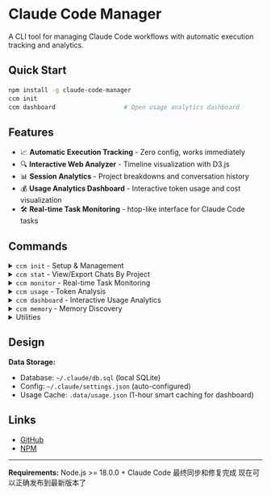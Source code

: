 # Claude Code Manager

A CLI tool for managing Claude Code workflows with automatic execution tracking and analytics.

## Quick Start

```bash
npm install -g claude-code-manager
ccm init
ccm dashboard                   # Open usage analytics dashboard
```

## Features

- 📈 **Automatic Execution Tracking** - Zero config, works immediately
- 🔍 **Interactive Web Analyzer** - Timeline visualization with D3.js
- 📊 **Session Analytics** - Project breakdowns and conversation history
- 💰 **Usage Analytics Dashboard** - Interactive token usage and cost visualization
- 🛠️ **Real-time Task Monitoring** - htop-like interface for Claude Code tasks

## Commands

<details>
<summary><code>ccm init</code> - Setup & Management</summary>

Initialize and manage tracking system.

```bash
ccm init                   # Set up tracking
ccm init --check           # Verify setup
ccm init --force           # Force reinitialize
```

</details>

<details>
<summary><code>ccm stat</code> - View/Export Chats By Project</summary>

View session statistics and export data.

**Options:**
- `--analyzer` - Open web-based analyzer
- `--output-path <path>` - Export data (JSON/Markdown)
- `--current` - Current project only
- `--with-ai` - Include AI responses

```bash
ccm stat --analyzer        # Interactive web analyzer
ccm stat --output-path     # Export data
```

![`ccm stat --analyzer`](assets/ccm-stat-analyzer-demo.png)


```bash
ccm stat --current
```

![`ccm stat --current`](assets/ccm-current-user-messages.png)

</details>

<details>
<summary><code>ccm monitor</code> - Real-time Task Monitoring</summary>

htop-like interface for Claude Code tasks with hierarchical view.

```bash
ccm monitor
```

**Controls:**
- `Tab` - Filter tasks (all/pending/active/completed)
- `Space` - Expand/collapse tree nodes
- `Enter` - Show task details
- `A` - Active tasks only
- `Q` - Quit

**Tree Structure:** Project → Session → Agent → Task

![`ccm monitor`](assets/ccm-monitor-demo.png)

</details>

<details>
<summary><code>ccm usage</code> - Token Analysis</summary>

Analyze Claude Code token usage and costs.

```bash
ccm usage daily            # Daily usage report
ccm usage monthly          # Monthly aggregated report
ccm usage blocks --live    # Real-time dashboard
```

**Options:**
- `--since <date>` - Start date filter (YYYYMMDD)
- `--until <date>` - End date filter (YYYYMMDD)
- `--breakdown` - Show per-model costs
- `--json` - JSON output

**💡 Tip:** Use `ccm dashboard` for interactive visualization of usage data with charts and analytics.

</details>

<details>
<summary><code>ccm dashboard</code> - Interactive Usage Analytics</summary>

Interactive web-based dashboard for Claude Code token usage and cost visualization with smart data management.

```bash
ccm dashboard                    # Open interactive dashboard
ccm dashboard --refresh          # Force refresh data before opening
ccm dashboard --export data.json # Export processed data
```

**Key Features:**
- 📊 **Smart Data Management** - Auto-fetches fresh usage data (1-hour cache)
- 📈 **Multiple Chart Types** - Daily trends, token breakdowns, model statistics
- 🎯 **Interactive Visualizations** - D3.js charts with zoom, filter, and hover details
- 📤 **Export Options** - JSON and CSV formats for further analysis

**Dashboard Tabs:**
- **Overview** - Daily cost/token summary with area charts
- **Cost Trends** - Time series analysis with period filtering
- **Token Analysis** - Pie charts, stacked bars, and efficiency metrics
- **Models** - Model usage statistics and cost breakdowns
- **Export** - Data export and print functionality

**Options:**
- `--export <path>` - Export data instead of opening dashboard
- `--format <format>` - Export format: json, csv (default: json)
- `--refresh` - Force refresh usage data from ccusage

**Data Flow:**
- Automatically calls `ccm usage --json` when data is stale (>1 hour)
- Uses cached `.data/usage.json` for recent data to improve performance
- Graceful fallback to cached data if refresh fails

</details>

<details>
<summary><code>ccm memory</code> - Memory Discovery</summary>

Discover all Claude Code memory files (CLAUDE.md and CLAUDE.local.md) across your system with hierarchical display.

```bash
ccm memory                        # Show all memories with preview
ccm memory --paths-only           # List paths only  
ccm memory --full                 # Show full content
ccm memory --exclude node_modules dist  # Exclude directories
```

**Discovery Sources:**
- 🌍 **Global** - `~/.claude/` directory for project-independent memories
- 🔼 **Parent** - Ancestor directories up to root
- 📍 **Current** - Working directory  
- 🔽 **Subtree** - Nested subdirectories

**Options:**
- `--paths-only` - Show only file paths without content preview
- `--full` - Display complete file contents
- `--exclude <patterns...>` - Exclude directories from subtree search

</details>

<details>
<summary>Utilities</summary>

Additional tools for project management.

```bash
ccm backup                 # Backup Claude config
ccm slim                   # Clean up old entries
ccm track                  # Internal tracking (auto-used)
```

</details>

## Design

**Data Storage:**
- Database: `~/.claude/db.sql` (local SQLite)
- Config: `~/.claude/settings.json` (auto-configured)
- Usage Cache: `.data/usage.json` (1-hour smart caching for dashboard)

## Links

- [GitHub](https://github.com/markshawn2020/claude-code-manager)
- [NPM](https://www.npmjs.com/package/claude-code-manager)

---

**Requirements:** Node.js >= 18.0.0 + Claude Code
最终同步和修复完成
现在可以正确发布到最新版本了
